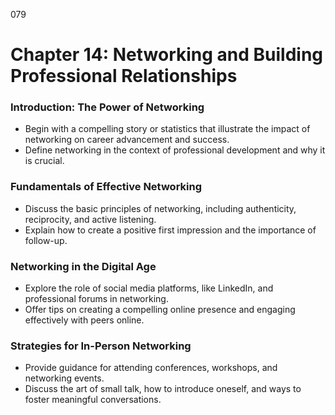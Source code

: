 079

# **Chapter 14: Networking and Building Professional Relationships**

### **Introduction: The Power of Networking**

- Begin with a compelling story or statistics that illustrate the impact of networking on career advancement and success.
- Define networking in the context of professional development and why it is crucial.

### **Fundamentals of Effective Networking**

- Discuss the basic principles of networking, including authenticity, reciprocity, and active listening.
- Explain how to create a positive first impression and the importance of follow-up.

### **Networking in the Digital Age**

- Explore the role of social media platforms, like LinkedIn, and professional forums in networking.
- Offer tips on creating a compelling online presence and engaging effectively with peers online.

### **Strategies for In-Person Networking**

- Provide guidance for attending conferences, workshops, and networking events.
- Discuss the art of small talk, how to introduce oneself, and ways to foster meaningful conversations.


